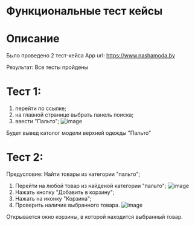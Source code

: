 # Функциональные тест кейсы
# Описание
Было проведено 2 тест-кейса App url: https://www.nashamoda.by 

Результат: Все тесты пройдены

# Тест 1:
1. перейти по ссылке;
2. на главной странице выбрать панель поиска;
3. ввести "Пальто";
![image](https://user-images.githubusercontent.com/70698710/193314709-aa891ff7-c4e5-40b7-94bd-e42d1e48137d.png)

Будет вывед католог модели верхней одежды "Пальто"

# Тест 2:
Предусловие: Найти товары из категории "пальто";
1. Перейти на любой товар из найденой категории "пальто";
![image](https://user-images.githubusercontent.com/70698710/193315234-83d4d95e-078d-4295-b412-e22d583b81c8.png)
2. Нажать кнопку "Добавить в корзину";
3. Нажать на иконку "Корзина";
4. Проверить наличие выбранного товара.
![image](https://user-images.githubusercontent.com/70698710/193315471-4015d656-592e-47de-864f-1d27598df297.png)

Открывается окно корзины, в которой находится выбранный товар.
